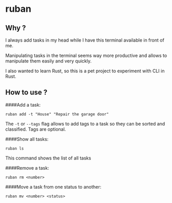 # ruban

## Why ?

I always add tasks in my head while I have this terminal available in front of me. 

Manipulating tasks in the terminal seems way more productive and allows to manipulate them easily and very quickly.
 
I also wanted to learn Rust, so this is a pet project to experiment with CLI in Rust.

## How to use ?

####Add a task:

`ruban add -t "House" "Repair the garage door"`

The `-t` or `--tags` flag allows to add tags to a task so they can be sorted and classified. 
Tags are optional.

####Show all tasks:

`ruban ls`

This command shows the list of all tasks

####Remove a task:

`ruban rm <number>`

####Move a task from one status to another:

`ruban mv <number> <status>`



